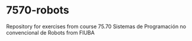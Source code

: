 # 7570-robots
Repository for exercises from course 75.70 Sistemas de Programación no convencional de Robots from FIUBA
